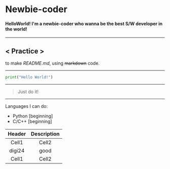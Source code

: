 # Newbie-coder
#### HelloWorld! I'm a newbie-coder who wanna be the best **S/W developer** in the world!

___

## < Practice >

to make *README.md*, using ~~markdown~~ code.

___

```py
print("Hello World!")
```

___

> Just do it!

___


Languages I can do:
 * Python [beginning]
 * C/C++  [beginning]

|Header|Description|
|:--:|:--:|
|Cell1|Cell2|
|digi24|good|
|Cell1|Cell2|
